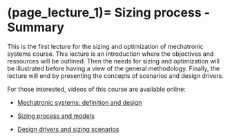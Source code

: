 (page_lecture_1)=
Sizing process - Summary
=======================

This is the first lecture for the sizing and optimization of mechatronic systems course. This lecture is an introduction where the objectives and ressources will be outlined.
Then the needs for sizing and optimization will be illustrated before having a view of the general methodology.
Finally, the lecture will end by presenting the concepts of scenarios and design drivers.

For those interested, videos of this course are available online:  

- [Mechatronic systems: definition and design](https://youtu.be/h6V0P5p2Hlk?si=8hMhaRxWxADrjZel)

- [Sizing process and models](https://youtu.be/Y1vBlkmjJ2s?si=p8w94Yb8NL-c-wAw)

- [Design drivers and sizing scenarios](https://youtu.be/s0wR5wKXwrA?si=N29q8sFkPPgy74RE)



